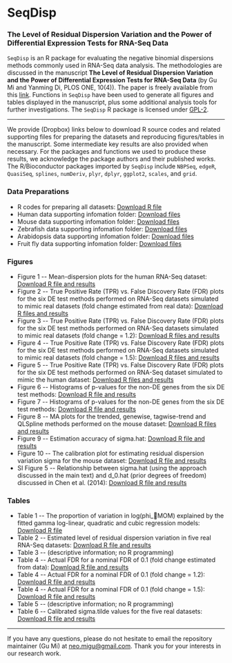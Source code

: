 SeqDisp
=======

### The Level of Residual Dispersion Variation and the Power of Differential Expression Tests for RNA-Seq Data

`SeqDisp` is an R package for evaluating the negative binomial dispersions methods commonly used in RNA-Seq data analysis. The methodologies are discussed in the manuscript **The Level of Residual Dispersion Variation and the Power of Differential Expression Tests for RNA-Seq Data** (by Gu Mi and Yanming Di, PLOS ONE, 10(4)). The paper is freely available from this [link](http://journals.plos.org/plosone/article?id=10.1371/journal.pone.0120117). Functions in `SeqDisp` have been used to generate all figures and tables displayed in the manuscript, plus some additional analysis tools for further investigations. The `SeqDisp` R package is licensed under [GPL-2](http://cran.r-project.org/web/licenses/GPL-2).

******

We provide (Dropbox) links below to download R source codes and related supporting files for preparing the datasets and reproducing figures/tables in the manuscript. Some intermediate key results are also provided when necessary. For the packages and functions we used to produce these results, we acknowledge the package authors and their published works. The R/Bioconductor packages imported by `SeqDisp` include `NBPSeq`, `edgeR`, `QuasiSeq`, `splines`, `numDeriv`, `plyr`, `dplyr`, `ggplot2`, `scales`, and `grid`.

### Data Preparations

* R codes for preparing all datasets: [Download R file](https://www.dropbox.com/s/ypdpedvi1i1unbt/Data_Preparations.R?dl=0)
* Human data supporting infomation folder: [Download files](https://www.dropbox.com/sh/7xycce8lg2fq81p/AADz8N6p3Bev8s3sIMl-aXMYa?dl=0)
* Mouse data supporting infomation folder: [Download files](https://www.dropbox.com/sh/1jsgwebcz1jqq52/AACb_ULh7HXEfQL8OlyOUUdma?dl=0)
* Zebrafish data supporting infomation folder: [Download files](https://www.dropbox.com/sh/xtq6rmxmjpqop87/AADAO32t_uauN96mdH83ZkkIa?dl=0)
* Arabidopsis data supporting infomation folder: [Download files](https://www.dropbox.com/sh/33lakumo2u1094m/AABRa8dbGRyCBe0nZ2hcFlg1a?dl=0)
* Fruit fly data supporting infomation folder: [Download files](https://www.dropbox.com/sh/geu5s45wxwrg03q/AACyBcEoIDTlmNPMThKcUIIDa?dl=0)

### Figures

* Figure 1 -- Mean-dispersion plots for the human RNA-Seq dataset: [Download R file and results](https://www.dropbox.com/sh/p3q9wtfxa1oz44q/AACTqnNZPSYsvQrwvjr3vF6La?dl=0)
* Figure 2 -- True Positive Rate (TPR) vs. False Discovery Rate (FDR) plots for the six DE test methods performed on RNA-Seq datasets simulated to mimic real datasets (fold change estimated from real data): [Download R files and results](https://www.dropbox.com/sh/id5kcn43w2nyiul/AAD2H0dDbTaukg3GG1yWq9Ara?dl=0)
* Figure 3 -- True Positive Rate (TPR) vs. False Discovery Rate (FDR) plots for the six DE test methods performed on RNA-Seq datasets simulated to mimic real datasets (fold change = 1.2): [Download R files and results](https://www.dropbox.com/sh/2qh0xd71nejsuvy/AABVSQFnLbZfLesnunUkr544a?dl=0)
* Figure 4 -- True Positive Rate (TPR) vs. False Discovery Rate (FDR) plots for the six DE test methods performed on RNA-Seq datasets simulated to mimic real datasets (fold change = 1.5): [Download R files and results](https://www.dropbox.com/sh/q57kpf6o97d8w39/AAAYd_vMe3aQgAxTgPicCF1-a?dl=0)
* Figure 5 -- True Positive Rate (TPR) vs. False Discovery Rate (FDR) plots for the six DE test methods performed on RNA-Seq dataset simulated to mimic the human dataset: [Download R files and results](https://www.dropbox.com/sh/8ryud7hdo51gx4f/AADYePWYDiF4kQs6qvS4u1oEa?dl=0)
* Figure 6 -- Histograms of p-values for the non-DE genes from the six DE test methods: [Download R file and results](https://www.dropbox.com/sh/4llg6wwuzap8yc4/AAA4xl5va4PQ-QwuZK_L7YGga?dl=0)
* Figure 7 -- Histograms of p-values for the non-DE genes from the six DE test methods: [Download R file and results](https://www.dropbox.com/sh/1k7c3xmv9l40fcv/AAAlIlMqWrYpTdTJ3PEdirxla?dl=0)
* Figure 8 -- MA plots for the trended, genewise, tagwise-trend and QLSpline methods performed on the mouse dataset: [Download R files and results](https://www.dropbox.com/sh/yu8re67rf0xg3zs/AAAW14SuhAqbHEciHlwf7NuEa?dl=0)
* Figure 9 -- Estimation accuracy of sigma.hat: [Download R file and results](https://www.dropbox.com/sh/qwefw68cgoyxkto/AABrNZaxl4yuumfq_0NByMyqa?dl=0)
* Figure 10 -- The calibration plot for estimating residual dispersion variation sigma for the mouse dataset: [Download R file and results](https://www.dropbox.com/sh/8w32v7yr7llr8bw/AACFQ9HRsO7wYIJlcGX3Ey6La?dl=0)
* SI Figure 5 -- Relationship between sigma.hat (using the approach discussed in the main text) and d_0.hat (prior degrees of freedom) discussed in Chen et al. (2014): [Download R file and results](https://www.dropbox.com/sh/7r7vhsf8l3rln20/AAAx-B2anE-lzlBM5gSFE2ePa?dl=0)

### Tables
* Table 1 -- The proportion of variation in log(phi_MOM) explained by the fitted gamma log-linear, quadratic and cubic regression models: [Download R file](https://www.dropbox.com/s/xpln6q881lf35z2/Table1.R?dl=0)
* Table 2 -- Estimated level of residual dispersion variation in five real RNA-Seq datasets: [Download R file and results](https://www.dropbox.com/sh/iab5id4xabvanlf/AABMi4f88fRUby0pfc01CqxGa?dl=0)
* Table 3 -- (descriptive information; no R programming)
* Table 4 -- Actual FDR for a nominal FDR of 0.1 (fold change estimated from data): [Download R file and results](https://www.dropbox.com/sh/miju0uwmh8sdmop/AAAMxlM8_pO1PgLxwYBW9ONKa?dl=0)
* Table 4 -- Actual FDR for a nominal FDR of 0.1 (fold change = 1.2): [Download R file and results](https://www.dropbox.com/sh/e1z8li11p04xdeh/AACEMbthByz6no63AHPbfJgKa?dl=0)
* Table 4 -- Actual FDR for a nominal FDR of 0.1 (fold change = 1.5): [Download R file and results](https://www.dropbox.com/sh/mjfzfw14ly0qtlw/AADweZyvZ7ILTGPAq7y9FOjua?dl=0)
* Table 5 -- (descriptive information; no R programming)
* Table 6 -- Calibrated sigma.tilde values for the five real datasets: [Download R file and results](https://www.dropbox.com/sh/jvj4m34od6fxqpd/AAByRUqkFsPqiSCztlGBtbLFa?dl=0)

******

If you have any questions, please do not hesitate to email the repository maintainer (Gu Mi) at neo.migu@gmail.com. Thank you for your interests in our research work.
